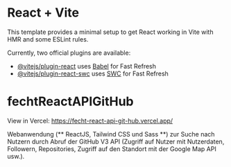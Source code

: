 # React + Vite

This template provides a minimal setup to get React working in Vite with HMR and some ESLint rules.

Currently, two official plugins are available:

- [@vitejs/plugin-react](https://github.com/vitejs/vite-plugin-react/blob/main/packages/plugin-react/README.md) uses [Babel](https://babeljs.io/) for Fast Refresh
- [@vitejs/plugin-react-swc](https://github.com/vitejs/vite-plugin-react-swc) uses [SWC](https://swc.rs/) for Fast Refresh

# fechtReactAPIGitHub

View in Vercel:  https://fecht-react-api-git-hub.vercel.app/

Webanwendung (** ReactJS, Tailwind CSS und Sass **) zur Suche nach Nutzern durch Abruf der GitHub V3 API (Zugriff auf Nutzer mit Nutzerdaten, Followern, Repositories, Zugriff auf den Standort mit der Google Map API usw.).
